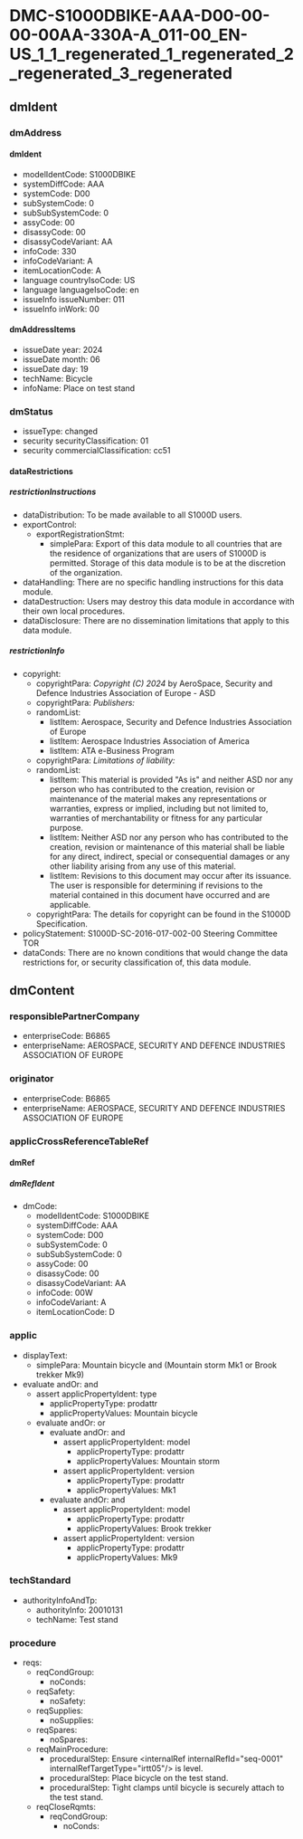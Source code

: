 # DMC-S1000DBIKE-AAA-D00-00-00-00AA-330A-A_011-00_EN-US_1_1_regenerated_1_regenerated_2_regenerated_3_regenerated

## dmIdent

### dmAddress

#### dmIdent

*   modelIdentCode: S1000DBIKE
*   systemDiffCode: AAA
*   systemCode: D00
*   subSystemCode: 0
*   subSubSystemCode: 0
*   assyCode: 00
*   disassyCode: 00
*   disassyCodeVariant: AA
*   infoCode: 330
*   infoCodeVariant: A
*   itemLocationCode: A
*   language countryIsoCode: US
*   language languageIsoCode: en
*   issueInfo issueNumber: 011
*   issueInfo inWork: 00

#### dmAddressItems

*   issueDate year: 2024
*   issueDate month: 06
*   issueDate day: 19
*   techName: Bicycle
*   infoName: Place on test stand

### dmStatus

*   issueType: changed
*   security securityClassification: 01
*   security commercialClassification: cc51

#### dataRestrictions

##### restrictionInstructions

*   dataDistribution: To be made available to all S1000D users.
*   exportControl:
    *   exportRegistrationStmt:
        *   simplePara: Export of this data module to all countries that are the residence of organizations that are users of S1000D is permitted. Storage of this data module is to be at the discretion of the organization.
*   dataHandling: There are no specific handling instructions for this data module.
*   dataDestruction: Users may destroy this data module in accordance with their own local procedures.
*   dataDisclosure: There are no dissemination limitations that apply to this data module.

##### restrictionInfo

*   copyright:
    *   copyrightPara: *Copyright (C) 2024* by AeroSpace, Security and Defence Industries Association of Europe - ASD
    *   copyrightPara: *Publishers:*
    *   randomList:
        *   listItem: Aerospace, Security and Defence Industries Association of Europe
        *   listItem: Aerospace Industries Association of America
        *   listItem: ATA e-Business Program
    *   copyrightPara: *Limitations of liability:*
    *   randomList:
        *   listItem: This material is provided "As is" and neither ASD nor any person who has contributed to the creation, revision or maintenance of the material makes any representations or warranties, express or implied, including but not limited to, warranties of merchantability or fitness for any particular purpose.
        *   listItem: Neither ASD nor any person who has contributed to the creation, revision or maintenance of this material shall be liable for any direct, indirect, special or consequential damages or any other liability arising from any use of this material.
        *   listItem: Revisions to this document may occur after its issuance. The user is responsible for determining if revisions to the material contained in this document have occurred and are applicable.
    *   copyrightPara: The details for copyright can be found in the S1000D Specification.
*   policyStatement: S1000D-SC-2016-017-002-00 Steering Committee TOR
*   dataConds: There are no known conditions that would change the data restrictions for, or security classification of, this data module.

## dmContent

### responsiblePartnerCompany

*   enterpriseCode: B6865
*   enterpriseName: AEROSPACE, SECURITY AND DEFENCE INDUSTRIES ASSOCIATION OF EUROPE

### originator

*   enterpriseCode: B6865
*   enterpriseName: AEROSPACE, SECURITY AND DEFENCE INDUSTRIES ASSOCIATION OF EUROPE

### applicCrossReferenceTableRef

#### dmRef

##### dmRefIdent

*   dmCode:
    *   modelIdentCode: S1000DBIKE
    *   systemDiffCode: AAA
    *   systemCode: D00
    *   subSystemCode: 0
    *   subSubSystemCode: 0
    *   assyCode: 00
    *   disassyCode: 00
    *   disassyCodeVariant: AA
    *   infoCode: 00W
    *   infoCodeVariant: A
    *   itemLocationCode: D

### applic

*   displayText:
    *   simplePara: Mountain bicycle and (Mountain storm Mk1 or Brook trekker Mk9)
*   evaluate andOr: and
    *   assert applicPropertyIdent: type
        *   applicPropertyType: prodattr
        *   applicPropertyValues: Mountain bicycle
    *   evaluate andOr: or
        *   evaluate andOr: and
            *   assert applicPropertyIdent: model
                *   applicPropertyType: prodattr
                *   applicPropertyValues: Mountain storm
            *   assert applicPropertyIdent: version
                *   applicPropertyType: prodattr
                *   applicPropertyValues: Mk1
        *   evaluate andOr: and
            *   assert applicPropertyIdent: model
                *   applicPropertyType: prodattr
                *   applicPropertyValues: Brook trekker
            *   assert applicPropertyIdent: version
                *   applicPropertyType: prodattr
                *   applicPropertyValues: Mk9

### techStandard

*   authorityInfoAndTp:
    *   authorityInfo: 20010131
    *   techName: Test stand

### procedure

*   reqs:
    *   reqCondGroup:
        *   noConds:
    *   reqSafety:
        *   noSafety:
    *   reqSupplies:
        *   noSupplies:
    *   reqSpares:
        *   noSpares:
    *   reqMainProcedure:
        *   proceduralStep: Ensure &lt;internalRef internalRefId="seq-0001" internalRefTargetType="irtt05"/&gt; is level.
        *   proceduralStep: Place bicycle on the test stand.
        *   proceduralStep: Tight clamps until bicycle is securely attach to the test stand.
    *   reqCloseRqmts:
        *   reqCondGroup:
            *   noConds: